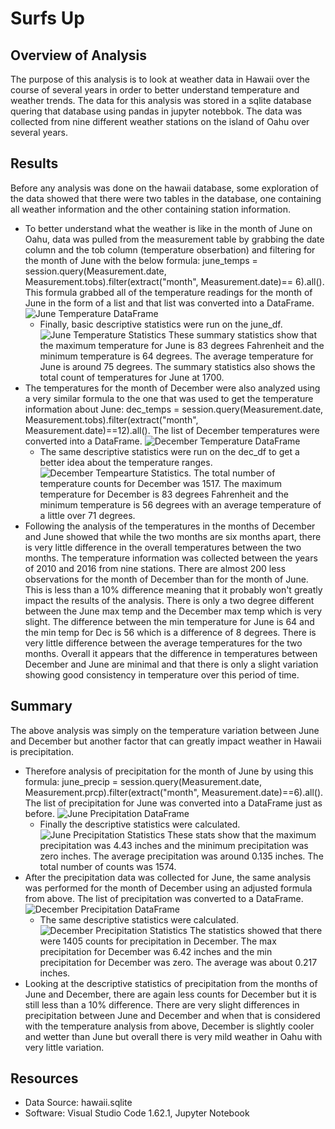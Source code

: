 # Surfs Up

## Overview of Analysis

The purpose of this analysis is to look at weather data in Hawaii over the course of several years in order to better understand temperature and weather trends. The data for this analysis was stored in a sqlite database quering that database using pandas in jupyter notebbok. The data was collected from nine different weather stations on the island of Oahu over several years.

## Results

Before any analysis was done on the hawaii database, some exploration of the data showed that there were two tables in the database, one containing all weather information and the other containing station information.

- To better understand what the weather is like in the month of June on Oahu, data was pulled from the measurement table by grabbing the date column and the tob column (temperature obserbation) and filtering for the month of June with the below formula: june_temps = session.query(Measurement.date, Measurement.tobs).filter(extract("month", Measurement.date)== 6).all(). This formula grabbed all of the temperature readings for the month of June in the form of a list and that list was converted into a DataFrame. 
![June Temperature DataFrame](https://github.com/likenberry/surfs_up/blob/main/Resources/June_temps.png) 
  - Finally, basic descriptive statistics were run on the june_df. 
  ![June Temperature Statistics](https://github.com/likenberry/surfs_up/blob/main/Resources/June_temps_stats.png) 
  These summary statistics show that the maximum temperature for June is 83 degrees Fahrenheit and the minimum temperature is 64 degrees.   The average temperature for June is around 75 degrees. The summary statistics also shows the total count of temperatures for June at     1700.
- The temperatures for the month of December were also analyzed using a very similar formula to the one that was used to get the temperature information about June: dec_temps = session.query(Measurement.date, Measurement.tobs).filter(extract("month", Measurement.date)==12).all(). The list of December temperatures were converted into a DataFrame. 
![December Temperature DataFrame](https://github.com/likenberry/surfs_up/blob/main/Resources/Dec_temps.png) 
  - The same descriptive statistics were run on the dec_df to get a better idea about the temperature ranges. 
  ![December Tempearture Statistics](https://github.com/likenberry/surfs_up/blob/main/Resources/Dec_temps_stats.png). 
  The total number of temperature counts for December was 1517. The maximum temperature for December is 83 degrees Fahrenheit and the       minimum temperature is 56 degrees with an average temperature of a little over 71 degrees.
- Following the analysis of the temperatures in the months of December and June showed that while the two months are six months apart, there is very little difference in the overall temperatures between the two months. The temperature information was collected between the years of 2010 and 2016 from nine stations. There are almost 200 less observations for the month of December than for the month of June. This is less than a 10% difference meaning that it probably won't greatly impact the results of the analysis. There is only a two degree different between the June max temp and the December max temp which is very slight. The difference between the min temperature for June is 64 and the min temp for Dec is 56 which is a difference of 8 degrees. There is very little difference between the average temperatures for the two months. Overall it appears that the difference in temperatures between December and June are minimal and that there is only a slight variation showing good consistency in temperature over this period of time.

## Summary

The above analysis was simply on the temperature variation between June and December but another factor that can greatly impact weather in Hawaii is precipitation.

- Therefore analysis of precipitation for the month of June by using this formula: june_precip = session.query(Measurement.date, Measurement.prcp).filter(extract("month", Measurement.date)==6).all(). The list of precipitation for June was converted into a DataFrame just as before. 
![June Precipitation DataFrame](https://github.com/likenberry/surfs_up/blob/main/Resources/June_precip.png) 
  - Finally the descriptive statistics were calculated. 
  ![June Precipitation Statistics](https://github.com/likenberry/surfs_up/blob/main/Resources/June_precip_stats.png) 
  These stats show that the maximum precipitation was 4.43 inches and the minimum precipitation was zero inches. The average                precipitation was around 0.135 inches. The total number of counts was 1574.
- After the precipitation data was collected for June, the same analysis was performed for the month of December using an adjusted formula from above. The list of precipitation was converted to a DataFrame. 
![December Precipitation DataFrame](https://github.com/likenberry/surfs_up/blob/main/Resources/Dec_precip.png) 
  - The same descriptive statistics were calculated. 
  ![December Precipitation Statistics](https://github.com/likenberry/surfs_up/blob/main/Resources/Dec_precip_stats.png) 
  The statistics showed that there were 1405 counts for precipitation in December. The max precipitation for December was 6.42 inches and   the min precipitation for December was zero. The average was about 0.217 inches.
- Looking at the descriptive statistics of precipitation from the months of June and December, there are again less counts for December but it is still less than a 10% difference. There are very slight differences in precipitation between June and December and when that is considered with the temperature analysis from above, December is slightly cooler and wetter than June but overall there is very mild weather in Oahu with very little variation.

## Resources

- Data Source: hawaii.sqlite
- Software: Visual Studio Code 1.62.1, Jupyter Notebook
